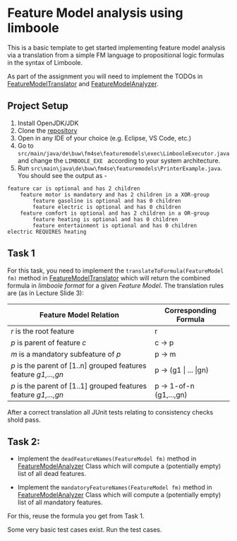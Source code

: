 # Feature Model analysis using limboole

This is a basic template to get started implementing feature model analysis via a translation from a simple FM language to propositional logic formulas in the syntax of Limboole.

As part of the assignment you will need to implement the TODOs in [FeatureModelTranslator](https://github.com/se-buw/fm4se-featuremodels/blob/main/src/main/java/de/buw/fm4se/featuremodels/FeatureModelTranslator.java) and [FeatureModelAnalyzer](https://github.com/se-buw/fm4se-featuremodels/blob/main/src/main/java/de/buw/fm4se/featuremodels/FeatureModelAnalyzer.java).

## Project Setup
1. Install OpenJDK/JDK 
2. Clone the [repository](https://github.com/se-buw/fm4se-featuremodels.git)
3. Open in any IDE of your choice (e.g. Eclipse, VS Code, etc.)
4. Go to `src/main/java/de\buw\fm4se\featuremodels\exec\LimbooleExecutor.java` and change the  `LIMBOOLE_EXE ` according to your system architecture. 
5. Run `src\main\java\de\buw\fm4se\featuremodels\PrinterExample.java`. You should see the output as - 
```
feature car is optional and has 2 children
    feature motor is mandatory and has 2 children in a XOR-group
        feature gasoline is optional and has 0 children
        feature electric is optional and has 0 children
    feature comfort is optional and has 2 children in a OR-group
        feature heating is optional and has 0 children
        feature entertainment is optional and has 0 children
electric REQUIRES heating
```

## Task 1
For this task, you need to implement the `translateToFormula(FeatureModel fm)` method in [FeatureModelTranslator](https://github.com/se-buw/fm4se-featuremodels/blob/main/src/main/java/de/buw/fm4se/featuremodels/FeatureModelTranslator.java)  which will return the combined formula in _limboole format_ for a given _Feature Model_.
The translation rules are (as in Lecture Slide 3):


| Feature Model Relation      | Corresponding Formula |  
| ----------------------      | --------------------- |
| _r_ is the root feature     | r                     |
| _p_ is parent of feature _c_   | c -> p             |
| _m_ is a mandatory subfeature of _p_   | p -> m     |
| _p_ is the parent of [1..n] grouped features feature _g1,...,gn_   | p -> (g1 \| ... \|gn) |
| _p_ is the parent of [1..1] grouped features feature _g1,...,gn_   | p -> 1-of-n (g1,...,gn) |

After a correct translation all JUnit tests relating to consistency checks shold pass.

## Task 2:
- Implement the ``deadFeatureNames(FeatureModel fm)`` method in [FeatureModelAnalyzer](https://github.com/se-buw/fm4se-featuremodels/blob/main/src/main/java/de/buw/fm4se/featuremodels/FeatureModelAnalyzer.java) Class which will compute a (potentially empty) list of all dead features. 

- Implement the ``mandatoryFeatureNames(FeatureModel fm)`` method in [FeatureModelAnalyzer](https://github.com/se-buw/fm4se-featuremodels/blob/main/src/main/java/de/buw/fm4se/featuremodels/FeatureModelAnalyzer.java) Class which will compute a (potentially empty) list of all mandatory features. 

For this, reuse the formula you get from Task 1.

Some very basic test cases exist. Run the test cases. 
